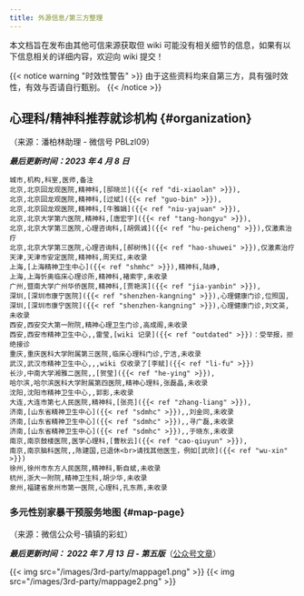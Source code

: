 ```yaml
---
title: 外源信息/第三方整理
---
```


本文档旨在发布由其他可信来源获取但 wiki 可能没有相关细节的信息，如果有以下信息相关的详细内容，欢迎向 wiki 提交！

{{< notice warning "时效性警告" >}}
由于这些资料均来自第三方，具有强时效性，有效与否请自行甄别。
{{< /notice >}}

## 心理科/精神科推荐就诊机构 {#organization}

（来源：潘柏林助理 - 微信号 PBLzl09）

***最后更新时间：2023 年 4 月 8 日***

```csv
城市,机构,科室,医师,备注
北京,北京回龙观医院,精神科,[邸晓兰]({{< ref "di-xiaolan" >}}),
北京,北京回龙观医院,精神科,[过斌]({{< ref "guo-bin" >}}),
北京,北京回龙观医院,精神科,[牛雅娟]({{< ref "niu-yajuan" >}}),
北京,北京大学第六医院,精神科,[唐宏宇]({{< ref "tang-hongyu" >}}),
北京,北京大学第三医院,心理咨询科,[胡佩诚]({{< ref "hu-peicheng" >}}),仅激素治疗
北京,北京大学第三医院,心理咨询科,[郝树伟]({{< ref "hao-shuwei" >}}),仅激素治疗
天津,天津市安定医院,精神科,周天红,未收录
上海,[上海精神卫生中心]({{< ref "shmhc" >}}),精神科,陆峥,
上海,上海忻奥临床心理诊所,精神科,褚索宇,未收录
广州,暨南大学广州华侨医院,精神科,[贾艳滨]({{< ref "jia-yanbin" >}}),
深圳,[深圳市康宁医院]({{< ref "shenzhen-kangning" >}}),心理健康门诊,位照国,
深圳,[深圳市康宁医院]({{< ref "shenzhen-kangning" >}}),心理健康门诊,刘文英,未收录
西安,西安交大第一附院,精神心理卫生门诊,高成阁,未收录
西安,西安市精神卫生中心,,雷莹,[wiki 记录]({{< ref "outdated" >}})：受举报，拒绝接诊
重庆,重庆医科大学附属第三医院,临床心理科门诊,宁洁,未收录
武汉,武汉市精神卫生中心,,,wiki 仅收录了[李赋]({{< ref "li-fu" >}})
长沙,中南大学湘雅二医院,,[贺莹]({{< ref "he-ying" >}}),
哈尔滨,哈尔滨医科大学附属第四医院,精神心理科,张磊晶,未收录
沈阳,沈阳市精神卫生中心,,郭影,未收录
大连,大连市第七人民医院,精神科,[张亮]({{< ref "zhang-liang" >}}),
济南,[山东省精神卫生中心]({{< ref "sdmhc" >}}),,刘金同,未收录
济南,[山东省精神卫生中心]({{< ref "sdmhc" >}}),,寻广磊,未收录
济南,[山东省精神卫生中心]({{< ref "sdmhc" >}}),,于晓东,未收录
南京,南京鼓楼医院,医学心理科,[曹秋云]({{< ref "cao-qiuyun" >}}),
南京,南京脑科医院,,陈建国,已退休<br>请找其他医生，例如[武欣]({{< ref "wu-xin" >}})
徐州,徐州市东方人民医院,精神科,靳自斌,未收录
杭州,浙大一附院,精神卫生科,胡少华,未收录
泉州,福建省泉州市第一医院,心理科,孔东燕,未收录
```

### 多元性别家暴干预服务地图 {#map-page}

（来源：微信公众号-镇镇的彩虹）

***最后更新时间： 2022 年 7 月 13 日 - 第五版***（[公众号文章](https://mp.weixin.qq.com/s/jzFVpU99rlFaxZZkqWDM0g)）

{{< img src="/images/3rd-party/mappage1.png" >}}
{{< img src="/images/3rd-party/mappage2.png" >}}
